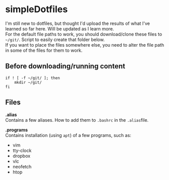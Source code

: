 # simpleDotfiles
I'm still new to dotfiles, but thought I'd upload the results of what I've
learned so far here. Will be updated as I learn more.  
For the default file paths to work, you should download/clone these files to
`~/git/`. Script to easily create that folder below.  
If you want to place the files somewhere else, you need to alter the file path
in some of the files for them to work.  

## Before downloading/running content

```
if ! [ -f ~/git/ ]; then
    mkdir ~/git/
fi
```  
  
## Files

__.alias__  
Contains a few aliases. How to add them to `.bashrc` in the `.alias`file.  
  
__.programs__  
Contains installation (using `apt`) of a few programs, such as:
- vim
- tty-clock
- dropbox
- vlc
- neofetch
- htop
